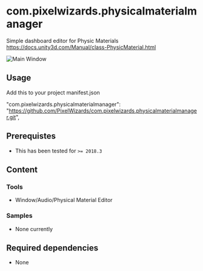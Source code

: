 com.pixelwizards.physicalmaterialmanager
=========================

Simple dashboard editor for Physic Materials 
https://docs.unity3d.com/Manual/class-PhysicMaterial.html

![Main Window](Documentation~/MainWindow.png)

Usage
--------------

Add this to your project manifest.json

"com.pixelwizards.physicalmaterialmanager": "https://github.com/PixelWizards/com.pixelwizards.physicalmaterialmanager.git",

Prerequistes
---------------
* This has been tested for `>= 2018.3`

Content
----------------

### Tools

* Window/Audio/Physical Material Editor

### Samples

* None currently

Required dependencies
---------------
* None 
